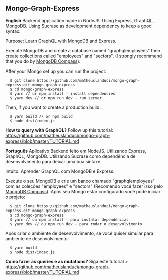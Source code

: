 ## Mongo-Graph-Express
**English**
Backend application made in NodeJS.
Using Express, GraphQL, MongoDB. Using Sucrase as development dependency to keep a good syntax.

Purpose: Learn GraphQL with MongoDB and Express.

Execute MongoDB and create a database named "graphqlemployees" then create collections called "employees" and "sectors". (I strongly recommend that you do by [MongoDB Compass](https://www.mongodb.com/products/compass)).

After your Mongo set up you can run the project:
	
	  $ git clone https://github.com/matheuslanduci/mongo-graph-express.git mongo-graph-express 
	  $ cd mongo-graph-express 
	  $ yarn // or npm install - install dependencies
	  $ yarn dev // or npm run dev - run server

Then, if you want to create a production build:

	  $ yarn build // or npm build
	  $ node dist/index.js

**How to query with GraphQL?**
Follow up this tutorial:  https://github.com/matheuslanduci/mongo-graph-express/blob/master/TUTORIAL.md

**Português**
Aplicativo Backend feito em NodeJS. 
Utilizando Express, GraphQL, MongoDB. Utilizando Sucrase como dependência de desenvolvimento para deixar uma boa sintaxe.

Intuito: Aprender GraphQL com MongoDB e Express.

Execute o seu MongoDB e crie um banco chamado "graphqlemployees" com as coleções "employees" e "sectors" (Recomendo você fazer isso pelo [MongoDB Compass](https://www.mongodb.com/products/compass)).
Após seu Mongo estar configurado você pode iniciar o projeto:

	  $ git clone https://github.com/matheuslanduci/mongo-graph-express.git mongo-graph-express
	  $ cd mongo-graph-express
	  $ yarn // ou npm install - para instalar dependências
	  $ yarn dev // ou npm run dev - para rodar o desenvolvimento

Após criar o ambiente de desenvolvimento, se você quiser simular para ambiente de desenvolvimento:
	
	  $ yarn build
	  $ node dist/index.js
	

				
**Como fazer as queries e as mutations?**
Siga este tutorial > https://github.com/matheuslanduci/mongo-graph-express/blob/master/TUTORIAL.md


 
